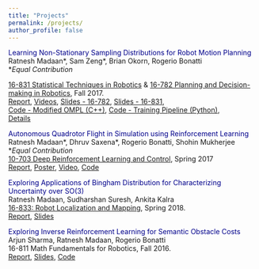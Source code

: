 ```yaml
---
title: "Projects"
permalink: /projects/
author_profile: false
---
```


<span style="color:DarkBlue">Learning Non-Stationary Sampling Distributions for Robot Motion Planning</span><br/>
Ratnesh Madaan\*, Sam Zeng\*, Brian Okorn, Rogerio Bonatti<br/>
\*_Equal Contribution_<br/>
<!-- This was the most fun and productive course project during my Masters, for  -->
[16-831 Statistical Techniques in Robotics](https://piazza-syllabus.s3.amazonaws.com/j6e1dluhfx87f8/RoboStats_16_831_Syllabus_Fall_20176.pdf?) & [16-782 Planning and Decision-making in Robotics](http://www.cs.cmu.edu/~maxim/classes/robotplanning_grad/), Fall 2017. <br/>
[Report](https://ratneshmadaan.github.io/files/learn2sample_course_project.pdf),
[Videos](https://drive.google.com/drive/u/1/folders/1llWLtbF7IiIhOAdnTTrOBJOgi9Lmt4LE),
[Slides - 16-782](https://docs.google.com/presentation/d/1sBc4q5Kv9zcjhsiyo42cBNqK6wUrj9dvKu6H8JmvYL8/view?usp=sharing), 
[Slides - 16-831](https://docs.google.com/presentation/d/1UfaseawKhyFu42TSZVjzaYJUQtq6m6JIxUsnyiM9Gws/view?usp=sharing),<br/>
[Code - Modified OMPL (C++)](), 
[Code - Training Pipeline (Python)](), <br/>
[Details](https://ratneshmadaan.github.io/projects/learn2sample)

<span style="color:DarkBlue">Autonomous Quadrotor Flight in Simulation using
Reinforcement Learning</span><br/>
Ratnesh Madaan\*, Dhruv Saxena\*, Rogerio Bonatti, Shohin Mukherjee<br/>
\*_Equal Contribution_<br/>
[10-703 Deep Reinforcement Learning and Control](https://katefvision.github.io/), Spring 2017<br/>
[Report](https://ratneshmadaan.github.io/files/deep_flight_course_project_report.pdf), 
[Poster](https://ratneshmadaan.github.io/files/deep_flight_course_project_poster.pdf), 
[Video](https://www.youtube.com/watch?v=fKN1q-rkyLY), 
[Code](https://github.com/dhruvms/drlc_gym_gazebo)

<span style="color:DarkBlue">Exploring Applications of Bingham Distribution for Characterizing Uncertainty over SO(3)</span><br/>
Ratnesh Madaan, Sudharshan Suresh, Ankita Kalra<br/>
[16-833: Robot Localization and Mapping](https://piazza-syllabus.s3.amazonaws.com/jbwradr4suz6j5/16833_Spring18.pdf), Spring 2018.<br/>
[Report](https://ratneshmadaan.github.io/files/slam_bingham_course_project.pdf), 
[Slides](https://docs.google.com/presentation/d/1q5oUwIPMnrgLFhrKi8mD44_6WR9mAjBgW2q6oU0rRqw/edit?usp=sharing)

<span style="color:DarkBlue">Exploring Inverse Reinforcement Learning for Semantic Obstacle Costs</span><br/>
Arjun Sharma, Ratnesh Madaan, Rogerio Bonatti<br/>
16-811 Math Fundamentals for Robotics, Fall 2016. <br/>
[Report](https://ratneshmadaan.github.io/files/math_report.pdf), 
[Slides](https://ratneshmadaan.github.io/files/math_slides.pdf), 
[Code](https://github.com/madratman/irl_math_proj)

